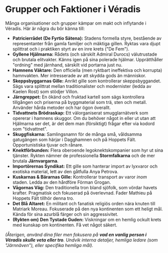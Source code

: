 # Grupper och Faktioner i Véradis

Många organisationer och grupper kämpar om makt och inflytande i Véradis. Här är några du bör känna till:

- **Patricierrådet (De Fyrtio Sätena):** Stadens formella styre, bestående av representanter från gamla familjer och mäktiga gillen. Ryktas vara djupt splittrat och i praktiken styrt av en inre krets ("De Fem").
- **Gyllene Hjälmarna:** Rådets (och särskilt Admiral Durocs) välutrustade och brutala elitvakter. Känns igen på sina polerade hjälmar. Upprätthåller "ordning" med järnhand, särskilt vid portarna just nu.
- **Hamnens Väktare:** Den officiella (men ryktbart ineffektiva och korrupta) hamnvakten. Mer intresserade av att skydda gods än människor.
- **Skeppsbyggarnas Gille:** Anrikt gille som kontrollerar skeppsbyggandet. Sägs vara splittrat mellan traditionalister och modernister (ledda av Kaelen Rost) som stödjer Villon.
- **Järngreppet:** En ökänd och fruktad kartell som sägs kontrollera tillgången och priserna på byggmaterial som trä, sten och metall. Använder hårda metoder och har ögon överallt.
- **Tidvattnets Brödraskap:** Ett välorganiserat smugglarnätverk som opererar i hamnens skuggor. Om du behöver något in eller ut utan att Hjälmarna ser det, är det dem man (försiktigt) frågar efter via kodord som "tidvattnet".
- **Skuggfiskarna:** Samlingsnamn för de många små, våldsamma gatugängen som härjar i Dagghamnen och på Hoppets Fält. Opportunistiska tjuvar och rånare.
- **Knektförbunden:** Flera oberoende legoknektskompanier som hyr ut sina tjänster. Rykten nämner de professionella **Stormfalkarna** och de mer brutala **Järnvargarna**.
- **Importörernas Syndikat:** Ett gille som hanterar import av lyxvaror och exotiska material, lett av den gåtfulla Anya Petrova.
- **Kuskarnas & Bärarnas Gille:** Kontrollerar transport av varor _inom_ staden. Ledda av den hårdföre Förman Grogan.
- **Vågornas Väg:** Den traditionella tron bland sjöfolk, som vördar havets krafter. Pragmatisk och fokuserad på överlevnad. Fader Mathieu på Hoppets Fält tillhör denna tro.
- **Det Blå Altaret:** En militant och fanatisk religiös orden nära knuten till Matriark Moreau. Fokuserade på den nya kontinenten som ett heligt mål. Kända för sina azurblå färger och sin aggressivitet.
- **(Rykten om)** **Den Tystade Guden:** Viskningar om en hemlig ockult krets med kunskap om kontinenten. Få vet något säkert.

_(Återigen, använd dina filer men fokusera på **vad en vanlig person i Véradis skulle veta eller tro**. Undvik interna detaljer, hemliga ledare (som "Järnnäven"), eller specifika hemliga mål)._

